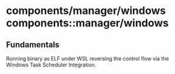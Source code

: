 # components/manager/windows components::manager/windows


## Fundamentals
Running binary as ELF under WSL reversing the control flow via the Windows Task Scheduler Integration.
